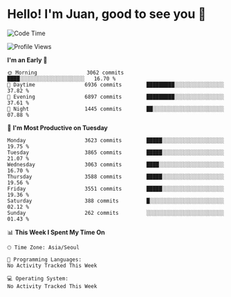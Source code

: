 # Hello! I'm Juan, good to see you 👋

<!--
**Y-k-Y/Y-k-Y** is a ✨ _special_ ✨ repository because its `README.md` (this file) appears on your GitHub profile.

Here are some ideas to get you started:

- 🔭 I’m currently working on ...
- 🌱 I’m currently learning ...
- 👯 I’m looking to collaborate on ...
- 🤔 I’m looking for help with ...
- 💬 Ask me about ...
- 📫 How to reach me: ...
- 😄 Pronouns: ...
- ⚡ Fun fact: ...
-->
<!--
![Profile views](https://gpvc.arturio.dev/Y-k-Y)

[![Omid Nikrah StackOverflow](https://github-readme-stackoverflow.vercel.app/?userID=9517076)](https://stackoverflow.com/users/9517076/i-have-10-fingers)
-->

<!--START_SECTION:waka-->
![Code Time](http://img.shields.io/badge/Code%20Time-1%2C754%20hrs%2036%20mins-blue)

![Profile Views](http://img.shields.io/badge/Profile%20Views-0-blue)

**I'm an Early 🐤** 

```text
🌞 Morning                3062 commits        ████░░░░░░░░░░░░░░░░░░░░░   16.70 % 
🌆 Daytime                6936 commits        █████████░░░░░░░░░░░░░░░░   37.82 % 
🌃 Evening                6897 commits        █████████░░░░░░░░░░░░░░░░   37.61 % 
🌙 Night                  1445 commits        ██░░░░░░░░░░░░░░░░░░░░░░░   07.88 % 
```
📅 **I'm Most Productive on Tuesday** 

```text
Monday                   3623 commits        █████░░░░░░░░░░░░░░░░░░░░   19.75 % 
Tuesday                  3865 commits        █████░░░░░░░░░░░░░░░░░░░░   21.07 % 
Wednesday                3063 commits        ████░░░░░░░░░░░░░░░░░░░░░   16.70 % 
Thursday                 3588 commits        █████░░░░░░░░░░░░░░░░░░░░   19.56 % 
Friday                   3551 commits        █████░░░░░░░░░░░░░░░░░░░░   19.36 % 
Saturday                 388 commits         █░░░░░░░░░░░░░░░░░░░░░░░░   02.12 % 
Sunday                   262 commits         ░░░░░░░░░░░░░░░░░░░░░░░░░   01.43 % 
```


📊 **This Week I Spent My Time On** 

```text
🕑︎ Time Zone: Asia/Seoul

💬 Programming Languages: 
No Activity Tracked This Week

💻 Operating System: 
No Activity Tracked This Week
```


<!--END_SECTION:waka-->
